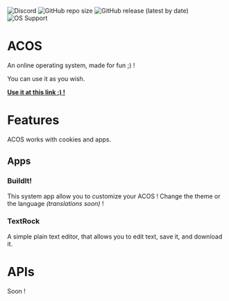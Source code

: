 ![Discord](https://img.shields.io/discord/718802975153324093?label=Discord%20server) ![GitHub repo size](https://img.shields.io/github/repo-size/megat69/ACOS?label=Repository%20size) ![GitHub release (latest by date)](https://img.shields.io/github/v/release/megat69/ACOS?label=Last%20release) ![OS Support](https://img.shields.io/badge/OS%20Support-Windows%2C%20Mac%2C%20Linux-brightgreen)

# ACOS
An online operating system, made for fun ;) !

You can use it as you wish.

**[Use it at this link ;\) !](http://matrobot.free.fr/acos/)**

# Features
ACOS works with cookies and apps.

## Apps
### BuildIt!
This system app allow you to customize your ACOS ! Change the theme or the language *(translations soon)* !

### TextRock
A simple plain text editor, that allows you to edit text, save it, and download it.

# APIs
Soon !
